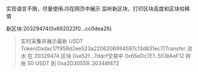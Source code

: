 实现语言不限，尽量使用JS在网页中展示
监听新区块，打印区块高度和区块哈稀值

新区块:20329474(0x662022f0...cc0dea26)

>实时采集并展示最新 USDT Token(0xdac17f958d2ee523a2206206994597c13d831ec7)Transfer 流水
在 20329474 区块 0xe52f...7ddcf交易中 0x65eDc7E1..5518AeF12 转账 50 USDT 到 0xa2D30559..30348f472
